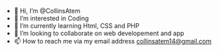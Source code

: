 - 👋 Hi, I’m @CollinsAtem
- 👀 I’m interested in Coding
- 🌱 I’m currently learning Html, CSS and PHP
- 💞️ I’m looking to collaborate on web developement and app 
- 📫 How to reach me via my email address collinsatem14@gmail.com

<!---
CollinsAtem/CollinsAtem is a ✨ special ✨ repository because its `README.md` (this file) appears on your GitHub profile.
You can click the Preview link to take a look at your changes.
--->
